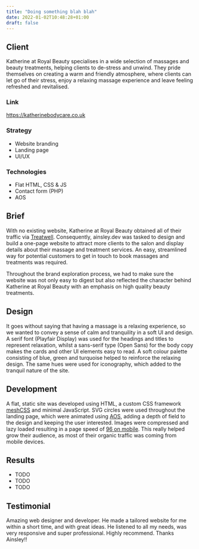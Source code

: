 ```yaml
---
title: "Doing something blah blah"
date: 2022-01-02T10:48:28+01:00
draft: false
---
```


## Client
Katherine at Royal Beauty specialises in a wide selection of massages and beauty treatments, helping clients to
de-stress and unwind. They pride themselves on creating a warm and friendly atmosphere, where clients can let go of
their stress, enjoy a relaxing massage experience and leave feeling refreshed and revitalised.

### Link
https://katherinebodycare.co.uk

### Strategy
- Website branding
- Landing page
- UI/UX

### Technologies
- Flat HTML, CSS & JS
- Contact form (PHP)
- AOS

## Brief
With no existing website, Katherine at Royal Beauty obtained all of their traffic via [Treatwell](https://katherineroyalbeauty.mytreatwell.co.uk/).
Consequently, ainsley.dev was tasked to design and build a one-page website to attract more clients to the salon and
display details about their massage and treatment services. An easy, streamlined way for potential customers to get in
touch to book massages and treatments was required.

Throughout the brand exploration process, we had to make sure the website was not only easy to digest but also reflected
the character behind Katherine at Royal Beauty with an emphasis on high quality beauty treatments.

## Design
It goes without saying that having a massage is a relaxing experience, so we wanted to convey a sense of calm and
tranquility in a soft UI and design. A serif font (Playfair Display) was used for the headings and titles to represent
relaxation, whilst a sans-serif type (Open Sans) for the body copy makes the cards and other UI elements easy to read.
A soft colour palette consisting of blue, green and turquoise helped to reinforce the relaxing design. The same hues
were used for iconography, which added to the tranquil nature of the site.

## Development
A flat, static site was developed using HTML, a custom CSS framework [meshCSS](https://meshcss.com) and minimal
JavaScript. SVG circles were used throughout the landing page, which were animated using [AOS](https://michalsnik.github.io/aos/),
adding a depth of field to the design and keeping the user interested. Images were compressed and lazy loaded resulting
in a page speed of [96 on mobile](https://pagespeed.web.dev/report?url=https%3A%2F%2Fkatherinebodycare.co.uk%2F).
This really helped grow their audience, as most of their organic traffic was coming from mobile devices.

## Results
- TODO
- TODO
- TODO

## Testimonial
Amazing web designer and developer. He made a tailored website for me within a short time, and with great ideas. He
listened to all my needs, was very responsive and super professional. Highly recommend. Thanks Ainsley!!

